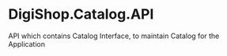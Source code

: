 # DigiShop.Catalog.API
API which contains Catalog Interface, to maintain Catalog for the Application

